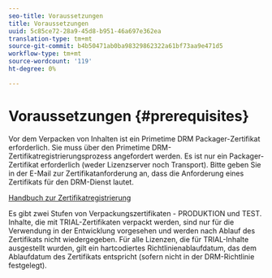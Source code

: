 ```yaml
---
seo-title: Voraussetzungen
title: Voraussetzungen
uuid: 5c85ce72-28a9-45d8-b951-46a697e362ea
translation-type: tm+mt
source-git-commit: b4b50471ab0ba98329862322a61bf73aa9e471d5
workflow-type: tm+mt
source-wordcount: '119'
ht-degree: 0%

---
```



# Voraussetzungen {#prerequisites}

Vor dem Verpacken von Inhalten ist ein Primetime DRM Packager-Zertifikat erforderlich. Sie muss über den Primetime DRM-Zertifikatregistrierungsprozess angefordert werden. Es ist nur ein Packager-Zertifikat erforderlich (weder Lizenzserver noch Transport). Bitte geben Sie in der E-Mail zur Zertifikatanforderung an, dass die Anforderung eines Zertifikats für den DRM-Dienst lautet.

[Handbuch zur Zertifikatregistrierung](../../digital-rights-management/certificate-enrollment-guide/about-certs.md)

Es gibt zwei Stufen von Verpackungszertifikaten - PRODUKTION und TEST. Inhalte, die mit TRIAL-Zertifikaten verpackt werden, sind nur für die Verwendung in der Entwicklung vorgesehen und werden nach Ablauf des Zertifikats nicht wiedergegeben. Für alle Lizenzen, die für TRIAL-Inhalte ausgestellt wurden, gilt ein hartcodiertes Richtlinienablaufdatum, das dem Ablaufdatum des Zertifikats entspricht (sofern nicht in der DRM-Richtlinie festgelegt).
